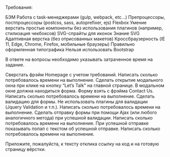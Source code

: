 Требования:

БЭМ
Работа с task-менеджерами (gulp, webpack, etc...)
Препроцессоры, постпроцессоры (postcss, sass, autoprefixer, ejs)
Flexbox
Умение верстать простые компоненты без использования плагинов (например, стилизация чекбоксов)
SVG-спрайты для иконок
Знание SVG
Адаптивная верстка (без отрисованных макетов)
Кроссбраузерность (IE 11, Edge, Chrome, Firefox, мобильные браузеры)
Правильно оформленная типографика
Нельзя использовать Bootstrap

В ответе на вопросы необходимо указывать затраченное время на задание.

Сверстать фрэйм Homepage с учетом требований. Написать сколько потребовалось времени на выполнение.
Сделать открытие модального окна при клике на кнопку “Let’s Talk" на главной странице. В модальном окне должна находиться форма. Форму взять с фрэйма Contact Us. Написать сколько потребовалось времени на выполнение. 
Сделать валидацию для формы. Не использовать плагины для валидации (Jquery Validation и т.п.). Написать сколько потребовалось времени на выполнение.
Сделать отправку формы при помощи Ajax (или любого аналогичного метода) при успешной валидации. Написать сколько потребовалось времени на выполнение.
При успешной отправке показывать попап с текстом об успешной отправке. Написать сколько потребовалось времени на выполнение.


Приложите, пожалуйста, к тексту отклика ссылку на код и на готовую страницу вёрстки.
